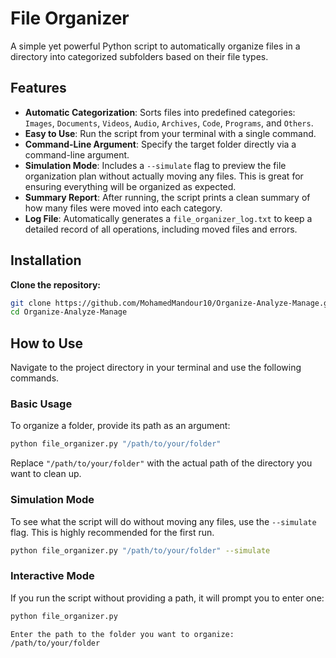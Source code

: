 # File Organizer

A simple yet powerful Python script to automatically organize files in a directory into categorized subfolders based on their file types.

## Features

- **Automatic Categorization**: Sorts files into predefined categories: `Images`, `Documents`, `Videos`, `Audio`, `Archives`, `Code`, `Programs`, and `Others`.
- **Easy to Use**: Run the script from your terminal with a single command.
- **Command-Line Argument**: Specify the target folder directly via a command-line argument.
- **Simulation Mode**: Includes a `--simulate` flag to preview the file organization plan without actually moving any files. This is great for ensuring everything will be organized as expected.
- **Summary Report**: After running, the script prints a clean summary of how many files were moved into each category.
- **Log File**: Automatically generates a `file_organizer_log.txt` to keep a detailed record of all operations, including moved files and errors.

## Installation

**Clone the repository:**

```bash
git clone https://github.com/MohamedMandour10/Organize-Analyze-Manage.git
cd Organize-Analyze-Manage
```

## How to Use

Navigate to the project directory in your terminal and use the following commands.

### Basic Usage

To organize a folder, provide its path as an argument:

```bash
python file_organizer.py "/path/to/your/folder"
```

Replace `"/path/to/your/folder"` with the actual path of the directory you want to clean up.

### Simulation Mode

To see what the script will do without moving any files, use the `--simulate` flag. This is highly recommended for the first run.

```bash
python file_organizer.py "/path/to/your/folder" --simulate
```

### Interactive Mode

If you run the script without providing a path, it will prompt you to enter one:

```bash
python file_organizer.py
```

```
Enter the path to the folder you want to organize: /path/to/your/folder
```

